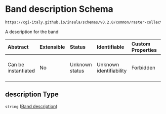 # Band description Schema

```txt
https://cgi-italy.github.io/insula/schemas/v0.2.0/common/raster-collection.schema.json#/$defs/rasterBand/allOf/0/properties/description
```

A description for the band

| Abstract            | Extensible | Status         | Identifiable            | Custom Properties | Additional Properties | Access Restrictions | Defined In                                                                                             |
| :------------------ | :--------- | :------------- | :---------------------- | :---------------- | :-------------------- | :------------------ | :----------------------------------------------------------------------------------------------------- |
| Can be instantiated | No         | Unknown status | Unknown identifiability | Forbidden         | Allowed               | none                | [raster-collection.schema.json\*] (schemas/common/raster-collection.schema.json) |

## description Type

`string` ([Band description](raster-collection-defs-raster-band-allof-raster-band-variable-properties-band-description.md))
